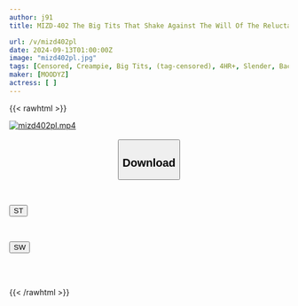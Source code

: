 ```yaml
---
author: j91
title: MIZD-402 The Big Tits That Shake Against The Will Of The Reluctant Woman Are The Best Masturbation Material! Big Tits Back Rape 54 Consecutive BEST

url: /v/mizd402pl
date: 2024-09-13T01:00:00Z
image: "mizd402pl.jpg"
tags: [Censored, Creampie, Big Tits, (tag-censored), 4HR+, Slender, Back	]
maker: [MOODYZ]
actress: [ ]
---
```



{{< rawhtml >}}

<div class="video" data-videoid="Z2P9mj03xLsqXG3">
    <a href="javascript:;">
        <img src="/v/mizd402pl/mizd402pl.jpg" width="WIDTH" height="HEIGHT" alt="mizd402pl.mp4" loading="lazy">
    </a>
</div>

<script type="text/javascript" src="https://j91.asia/asset/on-demand-st.js"></script>

<br>
  <link rel="stylesheet" href="https://j91.asia/asset/bs5.css">
  
  <center>
  <button class="btn btn-primary" type="button" data-bs-toggle="collapse" data-bs-target=".multi-collapse" aria-expanded="false" aria-controls="multiCollapseExample1 multiCollapseExample2"><h2>Download</h2></button></center>
</p>
<div class="row">
  <div class="col">
    <div class="collapse multi-collapse" id="multiCollapseExample1">
      <div class="card card-body">
	      	      <br>
<div class="buttons">  
<p><a href="/v/mizd402pl/st.html" target="_blank"><button class="btn-hover color-3"><i class="fa fa-download"></i> ST</button></a></p></div>
    </div>
  </div>
</div>
  <div class="col">
    <div class="collapse multi-collapse" id="multiCollapseExample2">
      <div class="card card-body">
	      <br>
<div class="buttons">
<p><a href="/v/mizd402pl/sw.html" target="_blank"><button class="btn-hover color-2"><i class="fa fa-download"></i> SW</button></a></p></div>
<br><br>
      </div>
    </div>
  </div>
</div>

{{< /rawhtml >}}